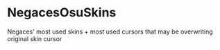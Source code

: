 # NegacesOsuSkins
Negaces' most used skins + most used cursors that may be overwriting original skin cursor
